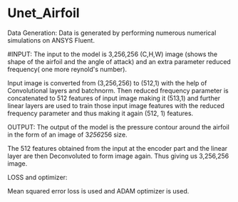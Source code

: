 # Unet_Airfoil

Data Generation: Data is generated by performing numerous numerical simulations on ANSYS Fluent.

#INPUT:
The input to the model is 3,256,256 (C,H,W) image (shows the shape of the airfoil and the angle of attack) and an extra parameter reduced frequency( one more reynold's number).

Input image is converted from (3,256,256) to (512,1) with the help of Convolutional layers and batchnorm. Then reduced frequency parameter is concatenated to 512 features of input image making it (513,1) and further linear layers are used to train those input image features with the reduced frequency parameter and thus making it again (512, 1) features.

OUTPUT:
The output of the model is the pressure contour around the airfoil in the form of an image of 3*256*256 size.

The 512 features obtained from the input at the encoder part and the linear layer are then Deconvoluted to form image again. Thus giving us 3,256,256 image.

LOSS and optimizer:

Mean squared error loss is used and ADAM optimizer is used.

